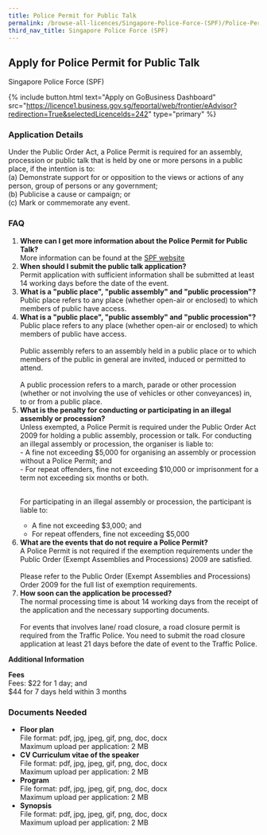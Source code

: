 ```yaml
---
title: Police Permit for Public Talk
permalink: /browse-all-licences/Singapore-Police-Force-(SPF)/Police-Permit-for-Public-Talk
third_nav_title: Singapore Police Force (SPF)
---
```


## Apply for Police Permit for Public Talk

Singapore Police Force (SPF)

{% include button.html text="Apply on GoBusiness Dashboard" src="https://licence1.business.gov.sg/feportal/web/frontier/eAdvisor?redirection=True&selectedLicenceIds=242" type="primary" %}

### Application Details

<p>Under the Public Order Act, a Police Permit is required for an assembly, procession or public talk that is held by one or more persons in a public place, if the intention is to:<br>(a) Demonstrate support for or opposition to the views or actions of any person, group of persons or any government;<br>(b) Publicise a cause or campaign; or<br>(c) Mark or commemorate any event.</p>


<h3>FAQ</h3>

<ol>
  <li>
    <strong>Where can I get more information about the Police Permit for Public Talk?</strong><br>        
More information can be found at the 
<a href="www.police.gov.sg/e-services" target="_blank" rel="noopener">SPF website</a>
  </li>


  <li>
    <strong>When should I submit the public talk application?
</strong><br>        
Permit application with sufficient information shall be submitted at least 14 working days before the date of the event.  
</li>

  <li>
    <strong>What is a "public place", "public assembly" and "public procession"?
</strong><br>        
Public place refers to any place (whether open-air or enclosed) to which members of public have access.
</li>

  <li>
    <strong>What is a "public place", "public assembly" and "public procession"?
</strong><br>        
Public place refers to any place (whether open-air or enclosed) to which members of public have access.<br><br>
Public assembly refers to an assembly held in a public place or to which members of the public in general are invited, induced or permitted to attend.<br><br>
A public procession refers to a march, parade or other procession (whether or not involving the use of vehicles or other conveyances) in, to or from a public place.
</li>

  <li>
    <strong>What is the penalty for conducting or participating in an illegal assembly or procession?
</strong><br>        
Unless exempted, a Police Permit is required under the Public Order Act 2009 for holding a public assembly, procession or talk. For conducting an illegal assembly or procession, the organiser is liable to:<br>
- A fine not exceeding $5,000 for organising an assembly or procession without a Police Permit; and<br>
- For repeat offenders, fine not exceeding $10,000 or imprisonment for a term not exceeding six months or both.<br><br>

For participating in an illegal assembly or procession, the participant is liable to:<br>
- A fine not exceeding $3,000; and<br>
- For repeat offenders, fine not exceeding $5,000
</li>

<li>
    <strong>What are the events that do not require a Police Permit?
</strong><br>        
A Police Permit is not required if the exemption requirements under the Public Order (Exempt Assemblies and Processions) 2009 are satisfied.
<br><br>
Please refer to the Public Order (Exempt Assemblies and Processions) Order 2009 for the full list of exemption requirements.
</li>


<li>
    <strong>How soon can the application be processed?
</strong><br>        
The normal processing time is about 14 working days from the receipt of the application and the necessary supporting documents.
<br><br>
For events that involves lane/ road closure, a road closure permit is required from the Traffic Police. You need to submit the road closure application at least 21 days before the date of event to the Traffic Police.
</li>

</ol>


**Additional Information**

<p><strong>Fees</strong><br>
Fees: $22 for 1 day; and<br />$44 for 7 days held within 3 months</p>

### Documents Needed

<ul>
<li><strong>Floor plan</strong><br>
File format: pdf, jpg, jpeg, gif, png, doc, docx<br>
Maximum upload per application: 2 MB
</li>
<li><strong>CV Curriculum vitae of the speaker</strong><br>
File format: pdf, jpg, jpeg, gif, png, doc, docx<br>
Maximum upload per application: 2 MB
</li>
<li><strong>Program</strong><br>
File format: pdf, jpg, jpeg, gif, png, doc, docx<br>
Maximum upload per application: 2 MB
</li>
<li><strong>Synopsis</strong><br>
File format: pdf, jpg, jpeg, gif, png, doc, docx<br>
Maximum upload per application: 2 MB
</li>
</ul>

